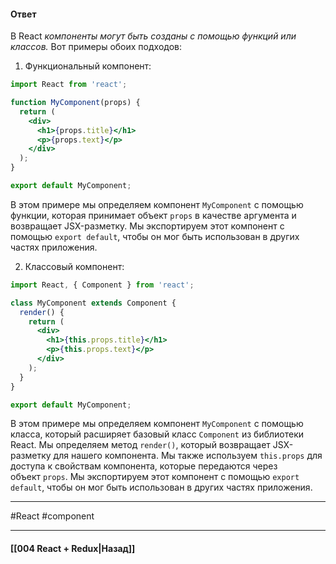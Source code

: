 #### Ответ

В React *компоненты могут быть созданы с помощью функций или классов.* Вот примеры обоих подходов:

1. Функциональный компонент:

```jsx
import React from 'react';

function MyComponent(props) {
  return (
    <div>
      <h1>{props.title}</h1>
      <p>{props.text}</p>
    </div>
  );
}

export default MyComponent;
```

В этом примере мы определяем компонент `MyComponent` с помощью функции, которая принимает объект `props` в качестве аргумента и возвращает JSX-разметку. Мы экспортируем этот компонент с помощью `export default`, чтобы он мог быть использован в других частях приложения.

2. Классовый компонент:

```jsx
import React, { Component } from 'react';

class MyComponent extends Component {
  render() {
    return (
      <div>
        <h1>{this.props.title}</h1>
        <p>{this.props.text}</p>
      </div>
    );
  }
}

export default MyComponent;
```

В этом примере мы определяем компонент `MyComponent` с помощью класса, который расширяет базовый класс `Component` из библиотеки React. Мы определяем метод `render()`, который возвращает JSX-разметку для нашего компонента. Мы также используем `this.props` для доступа к свойствам компонента, которые передаются через объект `props`. Мы экспортируем этот компонент с помощью `export default`, чтобы он мог быть использован в других частях приложения.

____
#React #component 

____

#### [[004 React + Redux|Назад]]